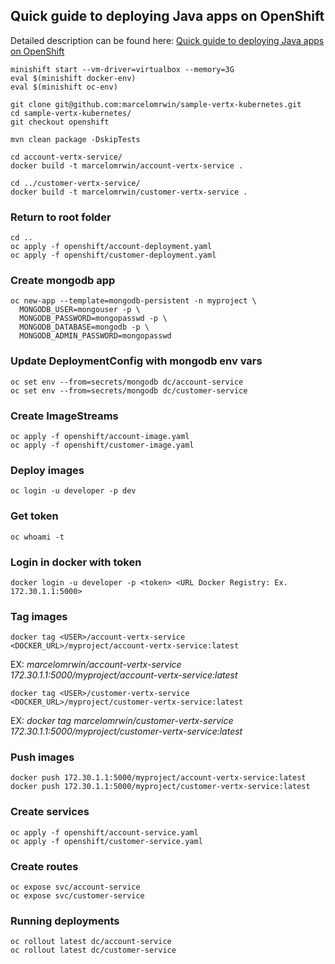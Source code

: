 ## Quick guide to deploying Java apps on OpenShift

Detailed description can be found here: [Quick guide to deploying Java apps on OpenShift](https://piotrminkowski.wordpress.com/2018/05/18/quick-guide-to-deploying-java-apps-on-openshift/)

```
minishift start --vm-driver=virtualbox --memory=3G
eval $(minishift docker-env)
eval $(minishift oc-env)
```
```
git clone git@github.com:marcelomrwin/sample-vertx-kubernetes.git
cd sample-vertx-kubernetes/
git checkout openshift
```
```
mvn clean package -DskipTests
```
```
cd account-vertx-service/
docker build -t marcelomrwin/account-vertx-service .
```
```
cd ../customer-vertx-service/
docker build -t marcelomrwin/customer-vertx-service .
```

### Return to root folder
```
cd ..
oc apply -f openshift/account-deployment.yaml
oc apply -f openshift/customer-deployment.yaml
```

### Create mongodb app
```
oc new-app --template=mongodb-persistent -n myproject \
  MONGODB_USER=mongouser -p \
  MONGODB_PASSWORD=mongopasswd -p \
  MONGODB_DATABASE=mongodb -p \
  MONGODB_ADMIN_PASSWORD=mongopasswd
```

### Update DeploymentConfig with mongodb env vars
```
oc set env --from=secrets/mongodb dc/account-service
oc set env --from=secrets/mongodb dc/customer-service
```

### Create ImageStreams
```
oc apply -f openshift/account-image.yaml
oc apply -f openshift/customer-image.yaml
```

### Deploy images
```
oc login -u developer -p dev
```
### Get token
```
oc whoami -t
```

### Login in docker with token
```
docker login -u developer -p <token> <URL Docker Registry: Ex. 172.30.1.1:5000>
```

### Tag images
```
docker tag <USER>/account-vertx-service <DOCKER_URL>/myproject/account-vertx-service:latest
```
EX: <i>marcelomrwin/account-vertx-service 172.30.1.1:5000/myproject/account-vertx-service:latest</i>
```
docker tag <USER>/customer-vertx-service <DOCKER_URL>/myproject/customer-vertx-service:latest
```
EX: <i>docker tag marcelomrwin/customer-vertx-service 172.30.1.1:5000/myproject/customer-vertx-service:latest</i>

### Push images
```
docker push 172.30.1.1:5000/myproject/account-vertx-service:latest
docker push 172.30.1.1:5000/myproject/customer-vertx-service:latest
```

### Create services
```
oc apply -f openshift/account-service.yaml
oc apply -f openshift/customer-service.yaml
```

### Create routes
```
oc expose svc/account-service
oc expose svc/customer-service
```

### Running deployments
```
oc rollout latest dc/account-service
oc rollout latest dc/customer-service
```
